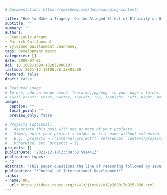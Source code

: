 ```yaml
---
# Documentation: https://wowchemy.com/docs/managing-content/

title: "How to Make a Tragedy: On the Alleged Effect of Ethnicity on Growth"
subtitle: ""
summary: ""
authors: 
- Jean-Louis Arcand
- Patrick Guillaumont
- Sylviane Guillaumont Jeanneney
tags: Development macro
categories: []
date: 2000-07-01
doi: 10.1002/1099-1328(200010)
lastmod: 2021-12-19T00:38:38+01:00
featured: false
draft: false

# Featured image
# To use, add an image named `featured.jpg/png` to your page's folder.
# Focal points: Smart, Center, TopLeft, Top, TopRight, Left, Right, BottomLeft, Bottom, BottomRight.
image:
  caption: ""
  focal_point: ""
  preview_only: false

# Projects (optional).
#   Associate this post with one or more of your projects.
#   Simply enter your project's folder or file name without extension.
#   E.g. `projects = ["internal-project"]` references `content/project/deep-learning/index.md`.
#   Otherwise, set `projects = []`.
projects: []
publishDate: '2021-12-18T23:38:38.981441Z'
publication_types:
- '2'
abstract: 'This paper questions the line of reasoning followed by several authors, notably Easterly and Levine according to which ethno-linguistic fragmentation, because it leads to poor policies, is the main factor explaining the tragedy of low African growth. A first set of criticism concerns the model itself and stresses that current empirical work is unable to convincingly identify the channels through which ethnic fragmentation affects growth: (i) polarization may be more relevant than fragmentation, (ii) the various tests of the effect of ethnicity on the quality of policy are far from being conclusive. A second set of remarks concerns the relevance of these studies to Africa: the African sub-sample is often quite limited, and the relationship is unstable (according to Chow tests). It actually appears that ethnicity has a more important effect on growth in Africa than elsewhere. This still needs to be explained and is not as such an explanation for lower African growth.'
publication: "*Journal of International Development*"
links:
- name: URL
  url: https://ideas.repec.org/a/wly/jintdv/v12y2000i7p925-938.html
---
```

